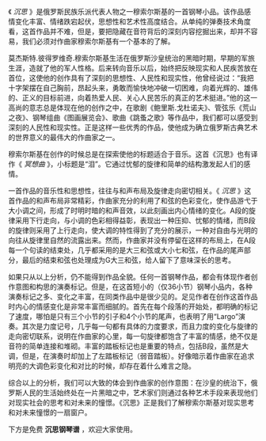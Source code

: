 

《 _沉思_
》是俄罗斯民族乐派代表人物之一穆索尔斯基的一首钢琴小品。该作品感情变化丰富、情绪跌宕起伏，思想性和艺术性高度结合。从单纯的弹奏技术角度看，这首作品并不难，但是，要把隐藏在音符背后的深刻内容挖掘出来，却并不容易，我们必须对作曲家穆索尔斯基有一个基本的了解。  
  
莫杰斯特.彼得罗维奇.穆索尔斯基生活在俄罗斯沙皇统治的黑暗时期，早期的军旅生涯，造就了他的军人性格。后来转向音乐以后，始终把反映现实和人民疾苦放在首位，这使他的创作具有了深刻的思想性、人民性和现实性，他曾经说过：“我把十字架摆在自己胸前，昂起头来，勇敢而愉快地冲破一切困难，向着光辉的、雄伟的、正义的目标前进，向着热爱人民、关心人民苦乐的真正的艺术挺进。”他的这一高尚的意志总是体现在他的创作之中，在歌剧《鲍里斯.戈杜诺夫》、管弦乐《荒山之夜》、钢琴组曲《图画展览会》、歌曲《跳蚤之歌》等作品中，我们都可以感受到深刻的人民性和现实性。正是这样一些优秀的作品，使他成为确立俄罗斯古典艺术的世界意义的最伟大的作曲家之一。  
  
穆索尔斯基在创作的时候总是在探索使他的标题适合于音乐。这首《沉思》也有译作《 _冥想曲_ 》，小标题是“泪”。它通过忧郁的旋律和简单的结构激发起人们的感情。  
  
一首作品的音乐性和思想性，往往与和声布局及旋律走向密切相关。《 _沉思_
》这首作品的和声布局非常精彩，作曲家充分的利用了和弦的色彩变化，使作品游弋于大小调之间，形成了时明时暗的和声音效，以此刻画出内心情绪的变化。A段的旋律采用下行走向，与小调的色彩相得益彰，表现出一种压抑、忧郁的情绪，而B段的旋律则采用了上行走向，使大调的特性得到了充分的展示，一种对自由与光明的向往从旋律里自然的流露出来。然而，作曲家并没有停留在这样的布局上，在A段每一个句读的结束处，几乎都采用的是大三和弦或大小七和弦，在作品的尾声部分，最后的结束和弦也处理成为G大三和弦，给人留下了意味深长的思考。  
  
如果只从以上分析，仍不能得到作品全貌。任何一首钢琴作品，都会有体现作者创作意图和构思的演奏标记。但是，在这首短小的（仅36小节）钢琴小品内，各种演奏标记之多、变化之丰富，在同类作品中是很少见的。足见作者在创作这首作品时内心的情感变化是非常丰富而细腻的。首先在每个段落的开始处，都明确的标记了速度，哪怕是只有三个小节的引子和4个小节的尾声，也表明了用“Largo”演奏。其次是力度记号，几乎每一句都有具体的力度要求，而且力度的变化与旋律的走向密切联系，说明在作曲家的心里，每一句旋律都饱含了丰富的情感，绝不仅是音符的简单连接和堆砌。丰富的踏板标记也是重要的特点，包括B段，虽然是大调，但是，在演奏时却加上了左踏板标记（弱音踏板）。好像暗示着作曲家在追求明亮的大调色彩变化和对比的时候，却存在着什么难言之隐。  
  
综合以上的分析，我们可以大致的体会到作曲家的创作意图：在沙皇的统治下，俄罗斯人民的生活始终处在一片黑暗之中，艺术家们则通过各种艺术手段来表现他们对现实社会的思考和对未来的憧憬。《沉思》正是我们了解穆索尔斯基对现实思考和对未来憧憬的一扇窗户。  
  
下方是免费 **沉思钢琴谱** ，欢迎大家使用。

